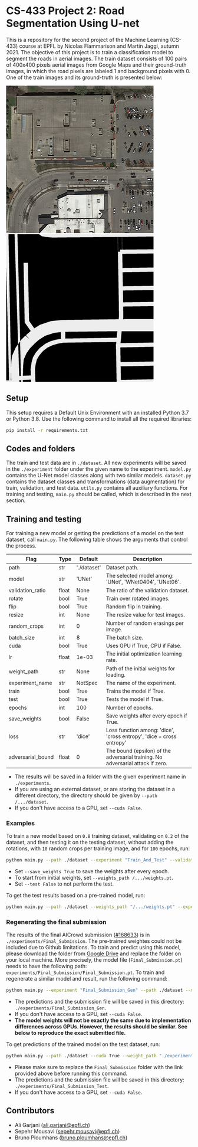# CS-433 Project 2: Road Segmentation Using U-net

This is a repository for the second project of the Machine Learning (CS-433) course at EPFL by Nicolas Flammarison and Martin Jaggi, autumn 2021. The objective of this project is to train a classification model to segment the roads in aerial images. The train dataset consists of 100 pairs of 400x400 pixels aerial images from Google Maps and their ground-truth images, in which the road pixels are labeled 1 and background pixels with 0. One of the train images and its ground-truth is presented below:

![](images/img_033.png) ![](images/gt_033.png)

## Setup
This setup requires a Default Unix Environment with an installed Python 3.7 or Python 3.8. Use the following command to install all the required libraries:
```bash
pip install -r requirements.txt
```

## Codes and folders
The train and test data are in `./dataset`. All new experiments will be saved in the `./experiment` folder under the given name to the experiment. `model.py` contains the U-Net model classes along with two similar models. `dataset.py` contains the dataset classes and transformations (data augmentation) for train, validation, and test data. `utils.py` contains all auxiliary functions. For training and testing, `main.py` should be called, which is described in the next section.

## Training and testing

For training a new model or getting the predictions of a model on the test dataset, call `main.py`. The following table shows the arguments that control the process.

| Flag                  | Type  | Default     | Description                                                                     | 
| --------------------- |-------|-------------|---------------------------------------------------------------------------------|
| path                  | str   | './dataset' | Dataset path.                                                                   |
| model                 | str   | 'UNet'      | The selected model among: 'UNet', 'WNet0404', 'UNet06'.                         |
| validation_ratio      | float | None        | The ratio of the validation dataset.                                            |
| rotate                | bool  | True        | Train over rotated images.                                                      |
| flip                  | bool  | True        | Random flip in training.                                                        |
| resize                | int   | None        | The resize value for test images.                                               |
| random_crops          | int   | 0           | Number of random erasings per image.                                            |
| batch_size            | int   | 8           | The batch size.                                                                 |
| cuda                  | bool  | True        | Uses GPU if True, CPU if False.                                                 |
| lr                    | float | 1e-03       | The initial optimization learning rate.                                         |
| weight_path           | str   | None        | Path of the initial weights for loading.                                        |
| experiment_name       | str   | NotSpec     | The name of the experiment.                                                     |
| train                 | bool  | True        | Trains the model if True.                                                       |
| test                  | bool  | True        | Tests the model if True.                                                        |
| epochs                | int   | 100         | Number of epochs.                                                               |
| save_weights          | bool  | False       | Save weights after every epoch if True.                                         |
| loss                  | str   | 'dice'      | Loss function among: 'dice', 'cross entropy', 'dice + cross entropy'            |
| adversarial_bound     | float | 0           | The bound (epsilon) of the adversarial training. No adversarial attack if zero. |

- The results will be saved in a folder with the given experiment name in `./experiments`.
- If you are using an external dataset, or are storing the dataset in a different directory, the directory should be given by `--path /.../dataset`.
- If you don't have access to a GPU, set `--cuda False`.

### Examples

To train a new model based on `0.8` training dataset, validating on `0.2` of the dataset, and then testing it on the testing dataset, without adding the rotations, with `10` random crops per training image, and for `100` epochs, run:
```bash
python main.py --path ./dataset --experiment "Train_And_Test" --validation_ratio 0.2 --rotate False --random_crops 10 --epoch 100
```
- Set `--save_weights True` to save the weights after every epoch.
- To start from initial weights, set `--weights_path /.../weights.pt`.
- Set `--test False` to not perform the test.


To get the test results based on a pre-trained model, run:
```bash
python main.py --path ./dataset --weights_path "/.../weights.pt" --experiment "Test_Pretrained" --train False
```

### Regenerating the final submission

The results of the final AICrowd submission ([#168633](https://www.aicrowd.com/challenges/epfl-ml-road-segmentation/submissions/168633)) is in `./experiments/Final_Submission`. The pre-trained weightes could not be included due to Github limitations. To train and predict using this model, please download the folder from [Google Drive](https://drive.google.com/drive/folders/1_ZoEnNRjN6OTn2d6arfJIbMQX4kv6Zwv?usp=sharing) and replace the folder on your local machine.
More precisely, the model file (`Final_Submission.pt`) needs to have the following path: `experiments/Final_Submission/Final_Submission.pt`.
To train and regenerate a similar model and result, run the following command:
```bash
python main.py --experiment "Final_Submission_Gen" --path ./dataset --model "UNet" --validation_ratio 0.2 --cuda True --loss 'dice' --epoch 70 --save_weights True
```
- The predictions and the submission file will be saved in this directory: `./experiments/Final_Submission_Gen`.
- If you don't have access to a GPU, set `--cuda False`.
- **The model weights will not be exactly the same due to implementation differences across GPUs. However, the results should be similar. See below to reproduce the exact submitted file.**


To get predictions of the trained model on the test dataset, run:
```bash
python main.py --path ./dataset --cuda True --weight_path "./experiments/Final_Submission/Final_Submission.pt" --experiment "Final_Submission_Test" --train False --validation_ratio 0
```
- Please make sure to replace the `Final_Submission` folder with the link provided above before running this command.
- The predictions and the submission file will be saved in this directory: `./experiments/Final_Submission_Test`.
- If you don't have access to a GPU, set `--cuda False`.


## Contributors
- Ali Garjani ([ali.garjani@epfl.ch](mailto:ali.garjani@epfl.ch))
- Sepehr Mousavi ([sepehr.mousavi@epfl.ch](mailto:sepehr.mousavi@epfl.ch))
- Bruno Ploumhans ([bruno.ploumhans@epfl.ch](mailto:bruno.ploumhans@epfl.ch))
